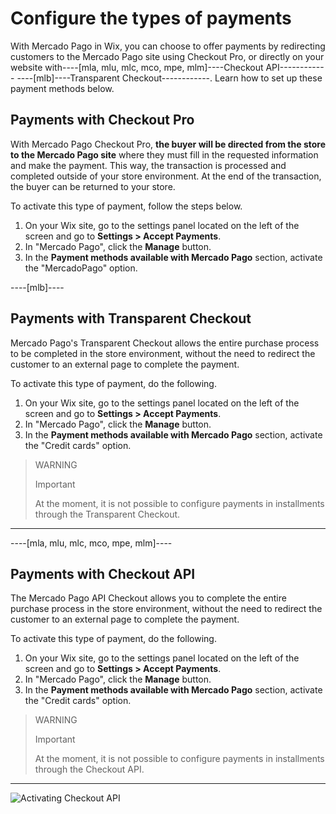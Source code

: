 # Configure the types of payments

With Mercado Pago in Wix, you can choose to offer payments by redirecting customers to the Mercado Pago site using Checkout Pro, or directly on your website with----[mla, mlu, mlc, mco, mpe, mlm]----Checkout API------------ ----[mlb]----Transparent Checkout------------. Learn how to set up these payment methods below.

## Payments with Checkout Pro

With Mercado Pago Checkout Pro, **the buyer will be directed from the store to the Mercado Pago site** where they must fill in the requested information and make the payment. This way, the transaction is processed and completed outside of your store environment. At the end of the transaction, the buyer can be returned to your store.

To activate this type of payment, follow the steps below.

1. On your Wix site, go to the settings panel located on the left of the screen and go to **Settings > Accept Payments**.
1. In "Mercado Pago", click the **Manage** button.
1. In the **Payment methods available with Mercado Pago** section, activate the "MercadoPago" option.

----[mlb]----
## Payments with Transparent Checkout

Mercado Pago's Transparent Checkout allows the entire purchase process to be completed in the store environment, without the need to redirect the customer to an external page to complete the payment.

To activate this type of payment, do the following.

1. On your Wix site, go to the settings panel located on the left of the screen and go to **Settings > Accept Payments**.
1. In "Mercado Pago", click the **Manage** button.
1. In the **Payment methods available with Mercado Pago** section, activate the "Credit cards" option.

> WARNING
>
> Important
>
> At the moment, it is not possible to configure payments in installments through the Transparent Checkout.

------------
----[mla, mlu, mlc, mco, mpe, mlm]----
## Payments with Checkout API

The Mercado Pago API Checkout allows you to complete the entire purchase process in the store environment, without the need to redirect the customer to an external page to complete the payment.

To activate this type of payment, do the following.

1. On your Wix site, go to the settings panel located on the left of the screen and go to **Settings > Accept Payments**.
1. In "Mercado Pago", click the **Manage** button.
1. In the **Payment methods available with Mercado Pago** section, activate the "Credit cards" option.

> WARNING
>
> Important
>
> At the moment, it is not possible to configure payments in installments through the Checkout API.

------------

![Activating Checkout API](wix/activacion-choapi.gif)
